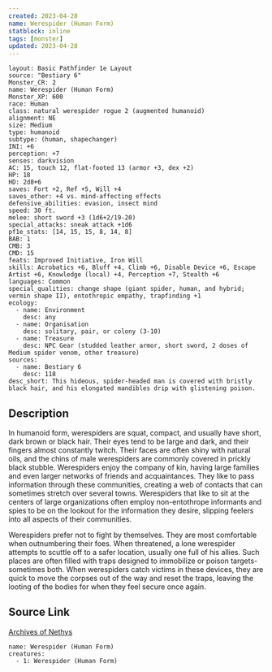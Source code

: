 ```yaml
---
created: 2023-04-28
name: Werespider (Human Form)
statblock: inline
tags: [monster]
updated: 2023-04-28
---
```

```statblock
layout: Basic Pathfinder 1e Layout
source: "Bestiary 6"
Monster_CR: 2
name: Werespider (Human Form)
Monster_XP: 600
race: Human
class: natural werespider rogue 2 (augmented humanoid)
alignment: NE
size: Medium
type: humanoid
subtype: (human, shapechanger)
INI: +6
perception: +7
senses: darkvision
AC: 15, touch 12, flat-footed 13 (armor +3, dex +2)
HP: 18
HD: 2d8+6
saves: Fort +2, Ref +5, Will +4
saves_other: +4 vs. mind-affecting effects
defensive_abilities: evasion, insect mind
speed: 30 ft.
melee: short sword +3 (1d6+2/19-20)
special_attacks: sneak attack +1d6
pf1e_stats: [14, 15, 15, 8, 14, 8]
BAB: 1
CMB: 3
CMD: 15
feats: Improved Initiative, Iron Will
skills: Acrobatics +6, Bluff +4, Climb +6, Disable Device +6, Escape Artist +6, Knowledge (local) +4, Perception +7, Stealth +6
languages: Common
special_qualities: change shape (giant spider, human, and hybrid; vermin shape II), entothropic empathy, trapfinding +1
ecology:
  - name: Environment
    desc: any
  - name: Organisation
    desc: solitary, pair, or colony (3-10)
  - name: Treasure
    desc: NPC Gear (studded leather armor, short sword, 2 doses of Medium spider venom, other treasure)
sources:
  - name: Bestiary 6
    desc: 118
desc_short: This hideous, spider-headed man is covered with bristly black hair, and his elongated mandibles drip with glistening poison.
```
## Description
In humanoid form, werespiders are squat, compact, and usually have short, dark brown or black hair. Their eyes tend to be large and dark, and their fingers almost constantly twitch. Their faces are often shiny with natural oils, and the chins of male werespiders are commonly covered in prickly black stubble. Werespiders enjoy the company of kin, having large families and even larger networks of friends and acquaintances. They like to pass information through these communities, creating a web of contacts that can sometimes stretch over several towns. Werespiders that like to sit at the centers of large organizations often employ non-entothrope informants and spies to be on the lookout for the information they desire, slipping feelers into all aspects of their communities. 

Werespiders prefer not to fight by themselves. They are most comfortable when outnumbering their foes. When threatened, a lone werespider attempts to scuttle off to a safer location, usually one full of his allies. Such places are often filled with traps designed to immobilize or poison targets- sometimes both. When werespiders catch victims in these devices, they are quick to move the corpses out of the way and reset the traps, leaving the looting of the bodies for when they feel secure once again.
## Source Link
[Archives of Nethys](https://aonprd.com/MonsterDisplay.aspx?ItemName=Werespider%20(Human%20Form))
```encounter-table
name: Werespider (Human Form)
creatures:
  - 1: Werespider (Human Form)
```
